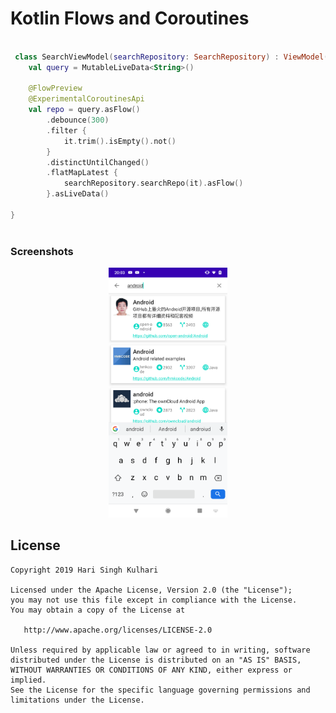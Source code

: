 Kotlin Flows and Coroutines
==============================================

```kotlin
   
 class SearchViewModel(searchRepository: SearchRepository) : ViewModel() {
    val query = MutableLiveData<String>()

    @FlowPreview
    @ExperimentalCoroutinesApi
    val repo = query.asFlow()
        .debounce(300)
        .filter {
            it.trim().isEmpty().not()
        }
        .distinctUntilChanged()
        .flatMapLatest {
            searchRepository.searchRepo(it).asFlow()
        }.asLiveData()

}
    
```

### Screenshots
<p align="center">
<img src="art/device-2019-11-28-173356.png" height="400" alt="Screenshot" gravity="center"/> 
</p>


License
-------

    Copyright 2019 Hari Singh Kulhari

    Licensed under the Apache License, Version 2.0 (the "License");
    you may not use this file except in compliance with the License.
    You may obtain a copy of the License at

       http://www.apache.org/licenses/LICENSE-2.0

    Unless required by applicable law or agreed to in writing, software
    distributed under the License is distributed on an "AS IS" BASIS,
    WITHOUT WARRANTIES OR CONDITIONS OF ANY KIND, either express or implied.
    See the License for the specific language governing permissions and
    limitations under the License.
